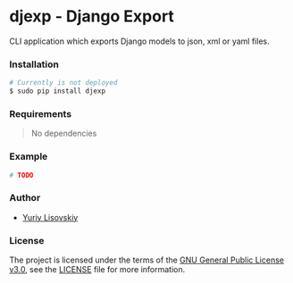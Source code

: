 # djexp - Django Export

CLI application which exports Django models to json, xml or yaml files.

### Installation
```bash
# Currently is not deployed
$ sudo pip install djexp
```

### Requirements
> No dependencies

### Example
```bash
# TODO
```

### Author
* [Yuriy Lisovskiy](https://github.com/YuriyLisovskiy)

### License
The project is licensed under the terms of the [GNU General Public License v3.0](https://opensource.org/licenses/GPL-3.0), see the [LICENSE](LICENSE) file for more information.
